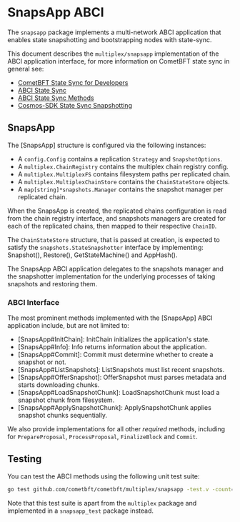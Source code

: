 # SnapsApp ABCI

The `snapsapp` package implements a multi-network ABCI application that enables
state snapshotting and bootstrapping nodes with state-sync.

This document describes the `multiplex/snapsapp` implementation of the ABCI
application interface, for more information on CometBFT state sync in general see:

* [CometBFT State Sync for Developers](https://medium.com/cometbft/cometbft-core-state-sync-for-developers-70a96ba3ee35)
* [ABCI State Sync](https://docs.cometbft.com/v1.0/explanation/core/state-sync)
* [ABCI State Sync Methods](https://docs.cometbft.com/v1.0/spec/abci/abci++_basic_concepts#state-sync-methods)
* [Cosmos-SDK State Sync Snapshotting](https://github.com/cosmos/cosmos-sdk/blob/release/v0.50.x/store/snapshots/README.md)

## SnapsApp

The [SnapsApp] structure is configured via the following instances:

- A `config.Config` contains a replication `Strategy` and `SnapshotOptions`.
- A `multiplex.ChainRegistry` contains the multiplex chain registry config.
- A `multiplex.MultiplexFS` contains filesystem paths per replicated chain.
- A `multiplex.MultiplexChainStore` contains the `ChainStateStore` objects.
- A `map[string]*snapshots.Manager` contains the snapshot manager per replicated chain.

When the SnapsApp is created, the replicated chains configuration is read from
the chain registry interface, and snapshots managers are created for each of
the replicated chains, then mapped to their respective `ChainID`.

The `ChainStateStore` structure, that is passed at creation, is expected to
satisfy the `snapshots.StateSnapshotter` interface by implementing: Snapshot(),
Restore(), GetStateMachine() and AppHash().

The SnapsApp ABCI application delegates to the snapshots manager and the
snapshotter implementation for the underlying processes of taking snapshots
and restoring them.

### ABCI Interface

The most prominent methods implemented with the [SnapsApp] ABCI application
include, but are not limited to:

- [SnapsApp#InitChain]: InitChain initializes the application's state.
- [SnapsApp#Info]: Info returns information about the application.
- [SnapsApp#Commit]: Commit must determine whether to create a snapshot or not.
- [SnapsApp#ListSnapshots]: ListSnapshots must list recent snapshots.
- [SnapsApp#OfferSnapshot]: OfferSnapshot must parses metadata and starts downloading chunks.
- [SnapsApp#LoadSnapshotChunk]: LoadSnapshotChunk must load a snapshot chunk from filesystem.
- [SnapsApp#ApplySnapshotChunk]: ApplySnapshotChunk applies snapshot chunks sequentially.

We also provide implementations for all other *required* methods, including
for `PrepareProposal`, `ProcessProposal`, `FinalizeBlock` and `Commit`.

## Testing

You can test the ABCI methods using the following unit test suite:

```bash
go test github.com/cometbft/cometbft/multiplex/snapsapp -test.v -count=1
```

Note that this test suite is apart from the `multiplex` package and implemented
in a `snapsapp_test` package instead.
